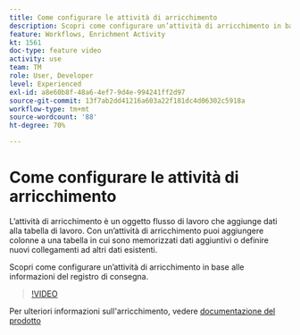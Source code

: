 ```yaml
---
title: Come configurare le attività di arricchimento
description: Scopri come configurare un’attività di arricchimento in base alle informazioni del registro di consegna.
feature: Workflows, Enrichment Activity
kt: 1561
doc-type: feature video
activity: use
team: TM
role: User, Developer
level: Experienced
exl-id: a8e60b8f-48a6-4ef7-9d4e-994241ff2d97
source-git-commit: 13f7ab2dd41216a603a22f181dc4d06302c5918a
workflow-type: tm+mt
source-wordcount: '88'
ht-degree: 70%

---
```


# Come configurare le attività di arricchimento

L’attività di arricchimento è un oggetto flusso di lavoro che aggiunge dati alla tabella di lavoro. Con un’attività di arricchimento puoi aggiungere colonne a una tabella in cui sono memorizzati dati aggiuntivi o definire nuovi collegamenti ad altri dati esistenti.

Scopri come configurare un’attività di arricchimento in base alle informazioni del registro di consegna.

>[!VIDEO](https://video.tv.adobe.com/v/25193?quality=12&learn=on)

Per ulteriori informazioni sull&#39;arricchimento, vedere [documentazione del prodotto](https://experienceleague.adobe.com/docs/campaign-classic/using/automating-with-workflows/targeting-activities/enrichment.html)
